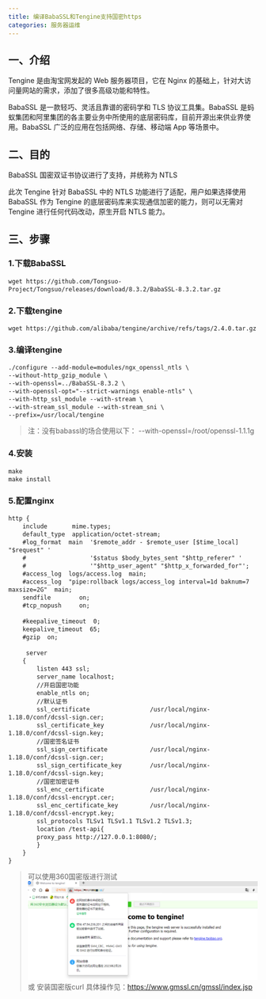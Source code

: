 ```yaml
---
title: 编译BabaSSL和Tengine支持国密https
categories: 服务器运维
---
```

## 一、介绍
Tengine 是由淘宝网发起的 Web 服务器项目，它在 Nginx 的基础上，针对大访问量网站的需求，添加了很多高级功能和特性。

BabaSSL 是一款轻巧、灵活且靠谱的密码学和 TLS 协议工具集。BabaSSL 是蚂蚁集团和阿里集团的各主要业务中所使用的底层密码库，目前开源出来供业界使用。BabaSSL 广泛的应用在包括网络、存储、移动端 App 等场景中。
## 二、目的
BabaSSL 国密双证书协议进行了支持，并统称为 NTLS

此次 Tengine 针对 BabaSSL 中的 NTLS 功能进行了适配，用户如果选择使用 BabaSSL 作为 Tengine 的底层密码库来实现通信加密的能力，则可以无需对 Tengine 进行任何代码改动，原生开启 NTLS 能力。

## 三、步骤

### 1.下载BabaSSL
```shell
wget https://github.com/Tongsuo-Project/Tongsuo/releases/download/8.3.2/BabaSSL-8.3.2.tar.gz
```
### 2.下载tengine
```shell
wget https://github.com/alibaba/tengine/archive/refs/tags/2.4.0.tar.gz
```
### 3.编译tengine
```shell
./configure --add-module=modules/ngx_openssl_ntls \
--without-http_gzip_module \
--with-openssl=../BabaSSL-8.3.2 \
--with-openssl-opt="--strict-warnings enable-ntls" \
--with-http_ssl_module --with-stream \
--with-stream_ssl_module --with-stream_sni \
--prefix=/usr/local/tengine 
```

> 注：没有babassl的场合使用以下：  --with-openssl=/root/openssl-1.1.1g

### 4.安装
```shell
make
make install
```
### 5.配置nginx

```
http {
    include       mime.types;
    default_type  application/octet-stream;
    #log_format  main  '$remote_addr - $remote_user [$time_local] "$request" '
    #                  '$status $body_bytes_sent "$http_referer" '
    #                  '"$http_user_agent" "$http_x_forwarded_for"';
    #access_log  logs/access.log  main;
    #access_log  "pipe:rollback logs/access_log interval=1d baknum=7 maxsize=2G"  main;
    sendfile        on;
    #tcp_nopush     on;

    #keepalive_timeout  0;
    keepalive_timeout  65;
    #gzip  on;

     server
    {
        listen 443 ssl;
        server_name localhost;
        //开启国密功能
        enable_ntls on;
        //默认证书
        ssl_certificate                 /usr/local/nginx-1.18.0/conf/dcssl-sign.cer;
        ssl_certificate_key             /usr/local/nginx-1.18.0/conf/dcssl-sign.key;
        //国密签名证书
        ssl_sign_certificate            /usr/local/nginx-1.18.0/conf/dcssl-sign.cer;
        ssl_sign_certificate_key        /usr/local/nginx-1.18.0/conf/dcssl-sign.key;
        //国密加密证书
        ssl_enc_certificate             /usr/local/nginx-1.18.0/conf/dcssl-encrypt.cer;
        ssl_enc_certificate_key         /usr/local/nginx-1.18.0/conf/dcssl-encrypt.key;
        ssl_protocols TLSv1 TLSv1.1 TLSv1.2 TLSv1.3;
        location /test-api{
        proxy_pass http://127.0.0.1:8080/;
        }
    }
}
```

> 可以使用360国密版进行测试
![image.png](./编译BabaSSL和Tengine支持国密https/kjsdhajksdhaksjd.png)
或
> 安装国密版curl 具体操作见：https://www.gmssl.cn/gmssl/index.jsp
